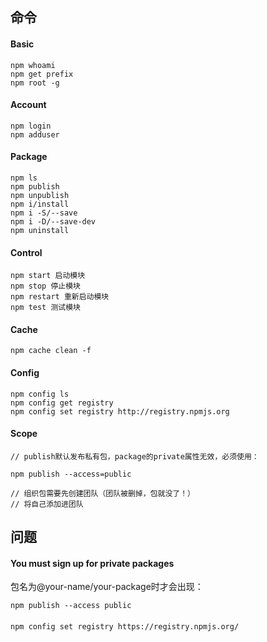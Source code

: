 ## 命令

#### Basic

```
npm whoami
npm get prefix
npm root -g 
```

#### Account

```
npm login
npm adduser
```

#### Package

```
npm ls
npm publish
npm unpublish
npm i/install
npm i -S/--save
npm i -D/--save-dev
npm uninstall
```


#### Control

```
npm start 启动模块
npm stop 停止模块
npm restart 重新启动模块
npm test 测试模块
```

#### Cache

```
npm cache clean -f
```

#### Config

```
npm config ls
npm config get registry
npm config set registry http://registry.npmjs.org 
```

#### Scope

```
// publish默认发布私有包，package的private属性无效，必须使用：

npm publish --access=public

// 组织包需要先创建团队（团队被删掉，包就没了！）
// 将自己添加进团队
```

## 问题

#### You must sign up for private packages

包名为@your-name/your-package时才会出现：

```
npm publish --access public
```
#### 

```
npm config set registry https://registry.npmjs.org/
```
